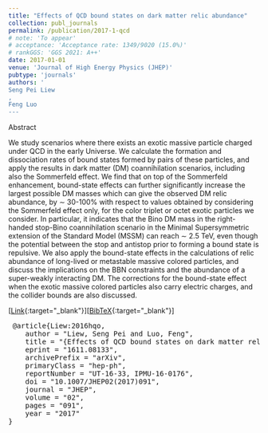 ```yaml
---
title: "Effects of QCD bound states on dark matter relic abundance"
collection: publ_journals
permalink: /publication/2017-1-qcd
# note: 'To appear'
# acceptance: 'Acceptance rate: 1349/9020 (15.0%)'
# rankGGS: 'GGS 2021: A++'
date: 2017-01-01
venue: 'Journal of High Energy Physics (JHEP)'
pubtype: 'journals'
authors: ' 
Seng Pei Liew
,
Feng Luo
---
```

Abstract
 <br> 

We study scenarios where there exists an exotic massive particle charged under QCD in the early Universe. We calculate the formation and dissociation rates of bound states formed by pairs of these particles, and apply the results in dark matter (DM) coannihilation scenarios, including also the Sommerfeld effect. We find that on top of the Sommerfeld enhancement, bound-state effects can further significantly increase the largest possible DM masses which can give the observed DM relic abundance, by ∼ 30-100% with respect to values obtained by considering the Sommerfeld effect only, for the color triplet or octet exotic particles we consider. In particular, it indicates that the Bino DM mass in the right-handed stop-Bino coannihilation scenario in the Minimal Supersymmetric extension of the Standard Model (MSSM) can reach ∼ 2.5 TeV, even though the potential between the stop and antistop prior to forming a bound state is repulsive. We also apply the bound-state effects in the calculations of relic abundance of long-lived or metastable massive colored particles, and discuss the implications on the BBN constraints and the abundance of a super-weakly interacting DM. The corrections for the bound-state effect when the exotic massive colored particles also carry electric charges, and the collider bounds are also discussed.
 <br> 

 [[Link](https://doi.org/10.1007/JHEP02(2017)091){:target="_blank"}][[BibTeX](/files/bibtex/liew2016hqo.bib){:target="_blank"}] 
<pre> @article{Liew:2016hqo,
    author = "Liew, Seng Pei and Luo, Feng",
    title = "{Effects of QCD bound states on dark matter relic abundance}",
    eprint = "1611.08133",
    archivePrefix = "arXiv",
    primaryClass = "hep-ph",
    reportNumber = "UT-16-33, IPMU-16-0176",
    doi = "10.1007/JHEP02(2017)091",
    journal = "JHEP",
    volume = "02",
    pages = "091",
    year = "2017"
} </pre>


